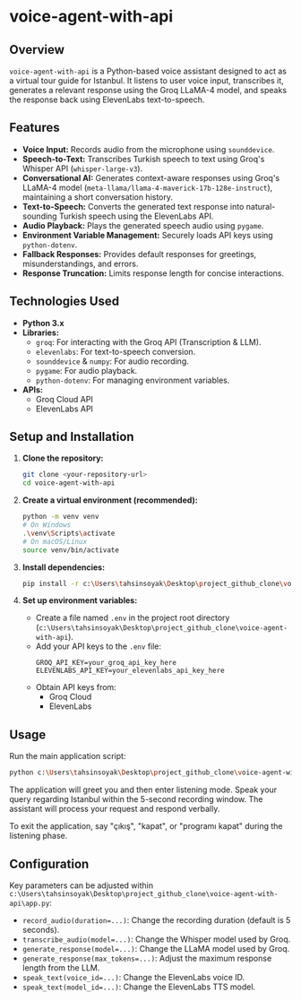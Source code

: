 # voice-agent-with-api

## Overview

`voice-agent-with-api` is a Python-based voice assistant designed to act as a virtual tour guide for Istanbul. It listens to user voice input, transcribes it, generates a relevant response using the Groq LLaMA-4 model, and speaks the response back using ElevenLabs text-to-speech.

## Features

*   **Voice Input:** Records audio from the microphone using `sounddevice`.
*   **Speech-to-Text:** Transcribes Turkish speech to text using Groq's Whisper API (`whisper-large-v3`).
*   **Conversational AI:** Generates context-aware responses using Groq's LLaMA-4 model (`meta-llama/llama-4-maverick-17b-128e-instruct`), maintaining a short conversation history.
*   **Text-to-Speech:** Converts the generated text response into natural-sounding Turkish speech using the ElevenLabs API.
*   **Audio Playback:** Plays the generated speech audio using `pygame`.
*   **Environment Variable Management:** Securely loads API keys using `python-dotenv`.
*   **Fallback Responses:** Provides default responses for greetings, misunderstandings, and errors.
*   **Response Truncation:** Limits response length for concise interactions.

## Technologies Used

*   **Python 3.x**
*   **Libraries:**
    *   `groq`: For interacting with the Groq API (Transcription & LLM).
    *   `elevenlabs`: For text-to-speech conversion.
    *   `sounddevice` & `numpy`: For audio recording.
    *   `pygame`: For audio playback.
    *   `python-dotenv`: For managing environment variables.
*   **APIs:**
    *   Groq Cloud API
    *   ElevenLabs API

## Setup and Installation

1.  **Clone the repository:**
    ```bash
    git clone <your-repository-url>
    cd voice-agent-with-api
    ```

2.  **Create a virtual environment (recommended):**
    ```bash
    python -m venv venv
    # On Windows
    .\venv\Scripts\activate
    # On macOS/Linux
    source venv/bin/activate
    ```

3.  **Install dependencies:**
    ```bash
    pip install -r c:\Users\tahsinsoyak\Desktop\project_github_clone\voice-agent-with-api\requirements.txt
    ```

4.  **Set up environment variables:**
    *   Create a file named `.env` in the project root directory (`c:\Users\tahsinsoyak\Desktop\project_github_clone\voice-agent-with-api`).
    *   Add your API keys to the `.env` file:
        ```dotenv
        GROQ_API_KEY=your_groq_api_key_here
        ELEVENLABS_API_KEY=your_elevenlabs_api_key_here
        ```
    *   Obtain API keys from:
        *   Groq Cloud
        *   ElevenLabs

## Usage

Run the main application script:

```bash
python c:\Users\tahsinsoyak\Desktop\project_github_clone\voice-agent-with-api\app.py
```

The application will greet you and then enter listening mode. Speak your query regarding Istanbul within the 5-second recording window. The assistant will process your request and respond verbally.

To exit the application, say "çıkış", "kapat", or "programı kapat" during the listening phase.

## Configuration

Key parameters can be adjusted within `c:\Users\tahsinsoyak\Desktop\project_github_clone\voice-agent-with-api\app.py`:
*   `record_audio(duration=...)`: Change the recording duration (default is 5 seconds).
*   `transcribe_audio(model=...)`: Change the Whisper model used by Groq.
*   `generate_response(model=...)`: Change the LLaMA model used by Groq.
*   `generate_response(max_tokens=...)`: Adjust the maximum response length from the LLM.
*   `speak_text(voice_id=...)`: Change the ElevenLabs voice ID.
*   `speak_text(model_id=...)`: Change the ElevenLabs TTS model.